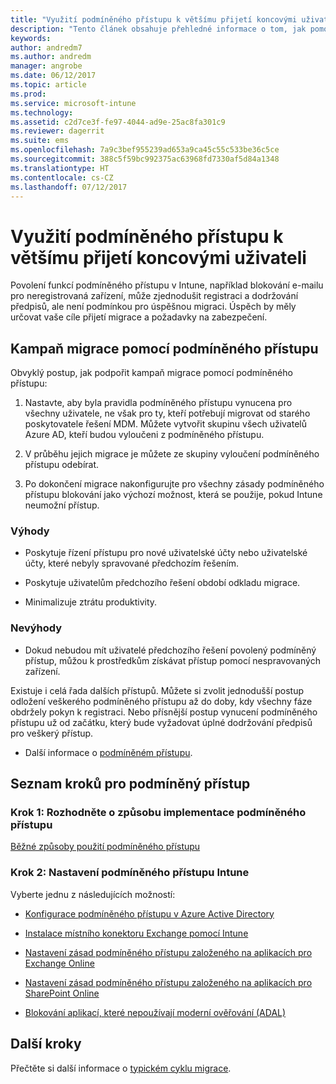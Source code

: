 ```yaml
---
title: "Využití podmíněného přístupu k většímu přijetí koncovými uživateli"
description: "Tento článek obsahuje přehledné informace o tom, jak pomocí podmíněného přístupu zjednodušit registraci Intune."
keywords: 
author: andredm7
ms.author: andredm
manager: angrobe
ms.date: 06/12/2017
ms.topic: article
ms.prod: 
ms.service: microsoft-intune
ms.technology: 
ms.assetid: c2d7ce3f-fe97-4044-ad9e-25ac8fa301c9
ms.reviewer: dagerrit
ms.suite: ems
ms.openlocfilehash: 7a9c3bef955239ad653a9ca45c55c533be36c5ce
ms.sourcegitcommit: 388c5f59bc992375ac63968fd7330af5d84a1348
ms.translationtype: HT
ms.contentlocale: cs-CZ
ms.lasthandoff: 07/12/2017
---
```

# <a name="drive-end-user-adoption-with-conditional-access"></a>Využití podmíněného přístupu k většímu přijetí koncovými uživateli

Povolení funkcí podmíněného přístupu v Intune, například blokování e-mailu pro neregistrovaná zařízení, může zjednodušit registraci a dodržování předpisů, ale není podmínkou pro úspěšnou migraci. Úspěch by měly určovat vaše cíle přijetí migrace a požadavky na zabezpečení.

## <a name="migration-campaign-with-conditional-access"></a>Kampaň migrace pomocí podmíněného přístupu

Obvyklý postup, jak podpořit kampaň migrace pomocí podmíněného přístupu:

1.  Nastavte, aby byla pravidla podmíněného přístupu vynucena pro všechny uživatele, ne však pro ty, kteří potřebují migrovat od starého poskytovatele řešení MDM. Můžete vytvořit skupinu všech uživatelů Azure AD, kteří budou vyloučeni z podmíněného přístupu.

2.  V průběhu jejich migrace je můžete ze skupiny vyloučení podmíněného přístupu odebírat.

3.  Po dokončení migrace nakonfigurujte pro všechny zásady podmíněného přístupu blokování jako výchozí možnost, která se použije, pokud Intune neumožní přístup.

### <a name="advantages"></a>Výhody

-   Poskytuje řízení přístupu pro nové uživatelské účty nebo uživatelské účty, které nebyly spravované předchozím řešením.

-   Poskytuje uživatelům předchozího řešení období odkladu migrace.

-   Minimalizuje ztrátu produktivity.

### <a name="disadvantages"></a>Nevýhody

-   Dokud nebudou mít uživatelé předchozího řešení povolený podmíněný přístup, můžou k prostředkům získávat přístup pomocí nespravovaných zařízení.


Existuje i celá řada dalších přístupů. Můžete si zvolit jednodušší postup odložení veškerého podmíněného přístupu až do doby, kdy všechny fáze obdržely pokyn k registraci. Nebo přísnější postup vynucení podmíněného přístupu už od začátku, který bude vyžadovat úplné dodržování předpisů pro veškerý přístup.

-   Další informace o [podmíněném přístupu](conditional-access.md).

## <a name="task-list-for-conditional-access"></a>Seznam kroků pro podmíněný přístup

### <a name="task-1-decide-how-you-are-going-to-implement-conditional-access"></a>Krok 1: Rozhodněte o způsobu implementace podmíněného přístupu

[Běžné způsoby použití podmíněného přístupu](conditional-access-intune-common-ways-use.md)

### <a name="task-2-set-up-intune-conditional-access"></a>Krok 2: Nastavení podmíněného přístupu Intune

Vyberte jednu z následujících možností:

-   [Konfigurace podmíněného přístupu v Azure Active Directory](https://docs.microsoft.com/azure/active-directory/active-directory-conditional-access-azure-portal)

-   [Instalace místního konektoru Exchange pomocí Intune](exchange-connector-install.md)

-   [Nastavení zásad podmíněného přístupu založeného na aplikacích pro Exchange Online](app-based-conditional-access-intune-create.md)

-   [Nastavení zásad podmíněného přístupu založeného na aplikacích pro SharePoint Online](app-based-conditional-access-intune-create.md)

-   [Blokování aplikací, které nepoužívají moderní ověřování (ADAL)](app-modern-authentication-block.md)

## <a name="next-steps"></a>Další kroky

Přečtěte si další informace o [typickém cyklu migrace](migration-guide-cycle.md).
